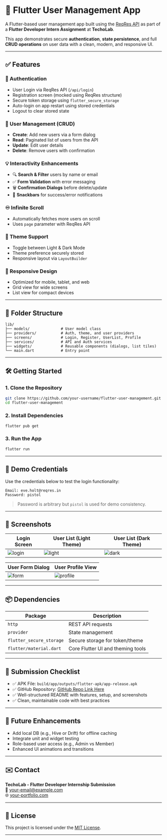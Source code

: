 # 🚀 Flutter User Management App

A Flutter-based user management app built using the [ReqRes API](https://reqres.in/) as part of a **Flutter Developer Intern Assignment** at **TechoLab**.

This app demonstrates secure **authentication**, **state persistence**, and full **CRUD operations** on user data with a clean, modern, and responsive UI.

---

## ✅ Features

### 🔐 Authentication
- User Login via ReqRes API (`/api/login`)
- Registration screen (mocked using ReqRes structure)
- Secure token storage using `flutter_secure_storage`
- Auto-login on app restart using stored credentials
- Logout to clear stored state

### 👥 User Management (CRUD)
- **Create**: Add new users via a form dialog
- **Read**: Paginated list of users from the API
- **Update**: Edit user details
- **Delete**: Remove users with confirmation

### 💡 Interactivity Enhancements
- 🔍 **Search & Filter** users by name or email
- ✅ **Form Validation** with error messaging
- 🗑️ **Confirmation Dialogs** before delete/update
- 🍞 **Snackbars** for success/error notifications

### ♾️ Infinite Scroll
- Automatically fetches more users on scroll
- Uses `page` parameter with ReqRes API

### 🌙 Theme Support
- Toggle between Light & Dark Mode
- Theme preference securely stored
- Responsive layout via `LayoutBuilder`

### 📱 Responsive Design
- Optimized for mobile, tablet, and web
- Grid view for wide screens
- List view for compact devices

---

## 📂 Folder Structure

```
lib/
├── models/              # User model class
├── providers/           # Auth, theme, and user providers
├── screens/             # Login, Register, UserList, Profile
├── services/            # API and Auth services
├── widgets/             # Reusable components (dialogs, list tiles)
└── main.dart            # Entry point
```

---

## 🛠️ Getting Started

### 1. Clone the Repository
```bash
git clone https://github.com/your-username/flutter-user-management.git
cd flutter-user-management
```

### 2. Install Dependencies
```bash
flutter pub get
```

### 3. Run the App
```bash
flutter run
```

---

## 🔐 Demo Credentials

Use the credentials below to test the login functionality:

```
Email: eve.holt@reqres.in
Password: pistol
```

> Password is arbitrary but `pistol` is used for demo consistency.

---

## 📸 Screenshots

| Login Screen             | User List (Light Theme)      | User List (Dark Theme)      |
|--------------------------|------------------------------|-----------------------------|
| ![login](screenshots/login.png) | ![light](screenshots/user_light.png) | ![dark](screenshots/user_dark.png) |

| User Form Dialog         | User Profile View            |
|--------------------------|------------------------------|
| ![form](screenshots/form.png) | ![profile](screenshots/profile.png) |

---

## 📦 Dependencies

| Package                   | Description                            |
|---------------------------|----------------------------------------|
| `http`                    | REST API requests                      |
| `provider`                | State management                       |
| `flutter_secure_storage` | Secure storage for token/theme         |
| `flutter/material.dart`  | Core Flutter UI and theming tools      |

---

## 📄 Submission Checklist

- ✅ APK File: `build/app/outputs/flutter-apk/app-release.apk`
- ✅ GitHub Repository: [GitHub Repo Link Here](https://github.com/your-username/flutter-user-management)
- ✅ Well-structured README with features, setup, and screenshots
- ✅ Clean, maintainable code with best practices

---

## 🔮 Future Enhancements

- Add local DB (e.g., Hive or Drift) for offline caching
- Integrate unit and widget testing
- Role-based user access (e.g., Admin vs Member)
- Enhanced UI animations and transitions

---

## ✉️ Contact

**TechoLab - Flutter Developer Internship Submission**  
📨 your-email@example.com  
🌐 [your-portfolio.com](https://your-portfolio.com)

---

## 📜 License

This project is licensed under the [MIT License](LICENSE).

---